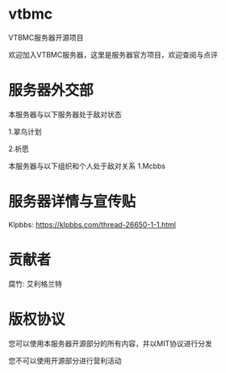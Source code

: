 # vtbmc
VTBMC服务器开源项目

欢迎加入VTBMC服务器，这里是服务器官方项目，欢迎查阅与点评

# 服务器外交部

本服务器与以下服务器处于敌对状态

1.翠鸟计划

2.祈愿

本服务器与以下组织和个人处于敌对关系
1.Mcbbs

# 服务器详情与宣传贴

Klpbbs: https://klpbbs.com/thread-26650-1-1.html

# 贡献者

腐竹: 艾利格兰特

# 版权协议

您可以使用本服务器开源部分的所有内容，并以MIT协议进行分发

您不可以使用开源部分进行营利活动
